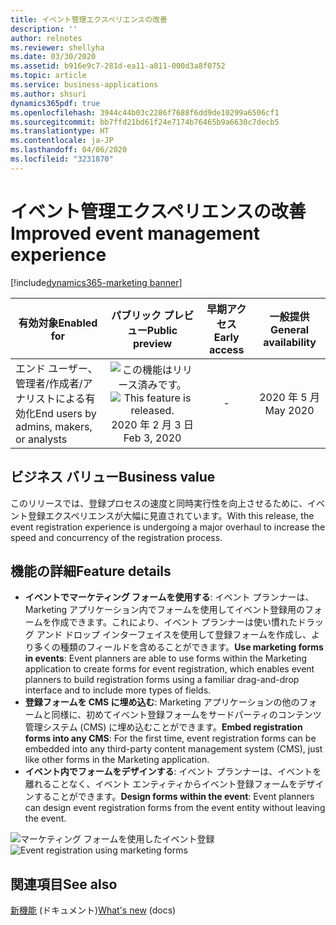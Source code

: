 ```yaml
---
title: イベント管理エクスペリエンスの改善
description: ''
author: relnotes
ms.reviewer: shellyha
ms.date: 03/30/2020
ms.assetid: b916e9c7-281d-ea11-a811-000d3a8f0752
ms.topic: article
ms.service: business-applications
ms.author: shsuri
dynamics365pdf: true
ms.openlocfilehash: 3944c44b03c2286f7688f6dd9de10299a6506cf1
ms.sourcegitcommit: bb7ffd21bd61f24e7174b76465b9a6630c7decb5
ms.translationtype: HT
ms.contentlocale: ja-JP
ms.lasthandoff: 04/06/2020
ms.locfileid: "3231870"
---
```

# <a name="improved-event-management-experience"></a><span data-ttu-id="36683-102">イベント管理エクスペリエンスの改善</span><span class="sxs-lookup"><span data-stu-id="36683-102">Improved event management experience</span></span>
[!include[dynamics365-marketing banner](../includes/dynamics365-marketing.md)]

| <span data-ttu-id="36683-103">有効対象</span><span class="sxs-lookup"><span data-stu-id="36683-103">Enabled for</span></span>    |  <span data-ttu-id="36683-104">パブリック プレビュー</span><span class="sxs-lookup"><span data-stu-id="36683-104">Public preview</span></span> | <span data-ttu-id="36683-105">早期アクセス</span><span class="sxs-lookup"><span data-stu-id="36683-105">Early access</span></span> | <span data-ttu-id="36683-106">一般提供</span><span class="sxs-lookup"><span data-stu-id="36683-106">General availability</span></span> | 
| ---------- | :----------: |:----------: |:----------: |
|<span data-ttu-id="36683-107">エンド ユーザー、管理者/作成者/アナリストによる有効化</span><span class="sxs-lookup"><span data-stu-id="36683-107">End users by admins, makers, or analysts</span></span>|<span data-ttu-id="36683-108">![この機能はリリース済みです。](/dynamics365-release-plan/media/green-checkmark.png "この機能はリリース済みです。")</span><span class="sxs-lookup"><span data-stu-id="36683-108">![This feature is released.](/dynamics365-release-plan/media/green-checkmark.png "This feature is released.")</span></span> <span data-ttu-id="36683-109">2020 年 2 月 3 日</span><span class="sxs-lookup"><span data-stu-id="36683-109">Feb 3, 2020</span></span>|-| <span data-ttu-id="36683-110">2020 年 5 月</span><span class="sxs-lookup"><span data-stu-id="36683-110">May 2020</span></span>|


## <a name="business-value"></a><span data-ttu-id="36683-111">ビジネス バリュー</span><span class="sxs-lookup"><span data-stu-id="36683-111">Business value</span></span>
<!-- bv start -->
<span data-ttu-id="36683-112">このリリースでは、登録プロセスの速度と同時実行性を向上させるために、イベント登録エクスペリエンスが大幅に見直されています。</span><span class="sxs-lookup"><span data-stu-id="36683-112">With this release, the event registration experience is undergoing a major overhaul to increase the speed and concurrency of the registration process.</span></span> 
<!-- bv end -->



## <a name="feature-details"></a><span data-ttu-id="36683-113">機能の詳細</span><span class="sxs-lookup"><span data-stu-id="36683-113">Feature details</span></span>
<!--feature detail start -->
- <span data-ttu-id="36683-114">**イベントでマーケティング フォームを使用する**: イベント プランナーは、Marketing アプリケーション内でフォームを使用してイベント登録用のフォームを作成できます。これにより、イベント プランナーは使い慣れたドラッグ アンド ドロップ インターフェイスを使用して登録フォームを作成し、より多くの種類のフィールドを含めることができます。</span><span class="sxs-lookup"><span data-stu-id="36683-114">**Use marketing forms in events**: Event planners are able to use forms within the Marketing application to create forms for event registration, which enables event planners to build registration forms using a familiar drag-and-drop interface and to include more types of fields.</span></span> 
- <span data-ttu-id="36683-115">**登録フォームを CMS に埋め込む**: Marketing アプリケーションの他のフォームと同様に、初めてイベント登録フォームをサードパーティのコンテンツ管理システム (CMS) に埋め込むことができます。</span><span class="sxs-lookup"><span data-stu-id="36683-115">**Embed registration forms into any CMS**: For the first time, event registration forms can be embedded into any third-party content management system (CMS), just like other forms in the Marketing application.</span></span> 
- <span data-ttu-id="36683-116">**イベント内でフォームをデザインする**: イベント プランナーは、イベントを離れることなく、イベント エンティティからイベント登録フォームをデザインすることができます。</span><span class="sxs-lookup"><span data-stu-id="36683-116">**Design forms within the event**: Event planners can design event registration forms from the event entity without leaving the event.</span></span>
<!--feature detail end -->

<span data-ttu-id="36683-117">![マーケティング フォームを使用したイベント登録](media/event-forms.png "マーケティング フォームを使用したイベント登録")</span><span class="sxs-lookup"><span data-stu-id="36683-117">![Event registration using marketing forms](media/event-forms.png "Event registration using marketing forms")</span></span>
<!-- Picture 1 -->









## <a name="see-also"></a><span data-ttu-id="36683-118">関連項目</span><span class="sxs-lookup"><span data-stu-id="36683-118">See also</span></span>


<!--docs start-->
<span data-ttu-id="36683-119">[新機能](https://docs.microsoft.com/dynamics365/marketing/whats-new-marketing) (ドキュメント)</span><span class="sxs-lookup"><span data-stu-id="36683-119">[What's new](https://docs.microsoft.com/dynamics365/marketing/whats-new-marketing) (docs)</span></span>
<!--docs end-->

